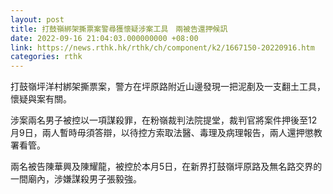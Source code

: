 ```yaml
---
layout: post
title: 打鼓嶺綁架撕票案警尋獲懷疑涉案工具　兩被告還押候訊
date: 2022-09-16 21:04:03.000000000 +08:00
link: https://news.rthk.hk/rthk/ch/component/k2/1667150-20220916.htm
categories: rthk
---
```


打鼓嶺坪洋村綁架撕票案，警方在坪原路附近山邊發現一把泥剷及一支翻土工具，懷疑與案有關。

涉案兩名男子被控以一項謀殺罪，在粉嶺裁判法院提堂，裁判官將案件押後至12月9日，兩人暫時毋須答辯，以待控方索取法醫、毒理及病理報告，兩人還押懲教署看管。

兩名被告陳華興及陳耀龍，被控於本月5日，在新界打鼓嶺坪原路及無名路交界的一間廟內，涉嫌謀殺男子張毅強。

